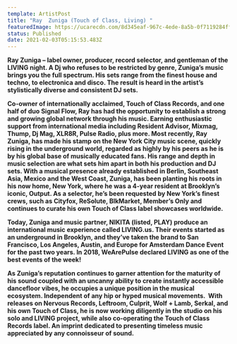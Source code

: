 ```yaml
---
template: ArtistPost
title: "Ray  Zuniga (Touch of Class, Living) "
featuredImage: https://ucarecdn.com/8d345eaf-967c-4ede-8a5b-0f7119284ffd/-/crop/1200x1310/0,364/-/preview/
status: Published
date: 2021-02-03T05:15:53.483Z
---
```

**Ray Zuniga – label owner, producer, record selector, and gentleman of the LIVING night. A Dj who refuses to be restricted by genre, Zuniga’s music brings you the full spectrum. His sets range from the finest house and techno, to electronica and disco. The result is heard in the artist’s stylistically diverse and consistent DJ sets.**  

**Co-owner of internationally acclaimed, Touch of Class Records, and one half of duo Signal Flow, Ray has had the opportunity to establish a strong and growing global network through his music. Earning enthusiastic support from international media including Resident Advisor, Mixmag, Thump, Dj Mag, XLR8R, Pulse Radio, plus more. Most recently, Ray Zuniga, has made his stamp on the New York City music scene, quickly rising in the underground world, regarded as highly by his peers as he is by his global base of musically educated fans. His range and depth in music selection are what sets him apart in both his production and DJ sets. With a musical presence already established in Berlin, Southeast Asia, Mexico and the West Coast, Zuniga, has been planting his roots in his now home, New York, where he was a 4-year resident at Brooklyn’s iconic, Output. As a selector, he’s been requested by New York’s finest crews, such as Cityfox, ReSolute, BlkMarket, Member’s Only and continues to curate his own Touch of Class label showcases worldwide.**  

**Today, Zuniga and music partner, NIKITA (listed, PLAY) produce an international music experience called LIVING.us. Their events started as an underground in Brooklyn, and they’ve taken the brand to San Francisco, Los Angeles, Austin, and Europe for Amsterdam Dance Event for the past two years. In 2018, WeArePulse declared LIVING as one of the best events of the week!**  

**As Zuniga’s reputation continues to garner attention for the maturity of his sound coupled with an uncanny ability to create instantly accessible dancefloor vibes, he occupies a unique position in the musical ecosystem. Independent of any hip or hyped musical movements.  With releases on Nervous Records, Leftroom, Culprit, Wolf + Lamb, Serkal, and his own Touch of Class, he is now working diligently in the studio on his solo and LIVING project, while also co-operating the Touch of Class Records label. An imprint dedicated to presenting timeless music appreciated by any connoisseur of sound.**